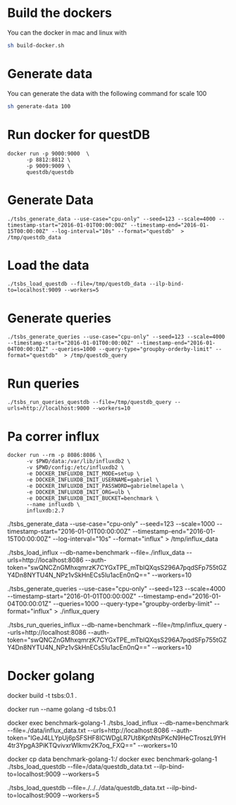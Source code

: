 # Build the dockers
You can the docker in mac and linux with 
```sh
sh build-docker.sh
```

# Generate data

You can generate the data with the following command for scale 100
```sh
sh generate-data 100
```




# Run docker for questDB
```
docker run -p 9000:9000  \
      -p 8812:8812 \
      -p 9009:9009 \
      questdb/questdb
```

# Generate Data

```
./tsbs_generate_data --use-case="cpu-only" --seed=123 --scale=4000 --timestamp-start="2016-01-01T00:00:00Z" --timestamp-end="2016-01-15T00:00:00Z" --log-interval="10s" --format="questdb"  > /tmp/questdb_data
```
# Load the data

```
./tsbs_load_questdb --file=/tmp/questdb_data --ilp-bind-to=localhost:9009 --workers=5
```

# Generate queries
```
./tsbs_generate_queries --use-case="cpu-only" --seed=123 --scale=4000 --timestamp-start="2016-01-01T00:00:00Z" --timestamp-end="2016-01-04T00:00:01Z" --queries=1000 --query-type="groupby-orderby-limit" --format="questdb"  > /tmp/questdb_query
```

# Run queries
```
./tsbs_run_queries_questdb --file=/tmp/questdb_query --urls=http://localhost:9000 --workers=10
```

# Pa correr influx
```
docker run --rm -p 8086:8086 \
      -v $PWD/data:/var/lib/influxdb2 \
      -v $PWD/config:/etc/influxdb2 \
      -e DOCKER_INFLUXDB_INIT_MODE=setup \
      -e DOCKER_INFLUXDB_INIT_USERNAME=gabriel \
      -e DOCKER_INFLUXDB_INIT_PASSWORD=gabrielmelapela \
      -e DOCKER_INFLUXDB_INIT_ORG=ulb \
      -e DOCKER_INFLUXDB_INIT_BUCKET=benchmark \
      --name influxdb \
      influxdb:2.7
```

./tsbs_generate_data --use-case="cpu-only" --seed=123 --scale=1000 --timestamp-start="2016-01-01T00:00:00Z" --timestamp-end="2016-01-15T00:00:00Z" --log-interval="10s" --format="influx"  > /tmp/influx_data

./tsbs_load_influx --db-name=benchmark --file=./influx_data --urls=http://localhost:8086 --auth-token="swQNCZnGMhxqmrzK7CYGxTPE_mTblQXqsS296A7pqdSFp755tGZY4Dn8NYTU4N_NPz1vSkHnECs5lu1acEn0nQ==" --workers=10

./tsbs_generate_queries --use-case="cpu-only" --seed=123 --scale=4000 --timestamp-start="2016-01-01T00:00:00Z" --timestamp-end="2016-01-04T00:00:01Z" --queries=1000 --query-type="groupby-orderby-limit" --format="influx" > ./influx_query

./tsbs_run_queries_influx --db-name=benchmark --file=/tmp/influx_query --urls=http://localhost:8086 --auth-token="swQNCZnGMhxqmrzK7CYGxTPE_mTblQXqsS296A7pqdSFp755tGZY4Dn8NYTU4N_NPz1vSkHnECs5lu1acEn0nQ==" --workers=10


# Docker golang

docker build -t tsbs:0.1 .

docker run --name golang -d tsbs:0.1


docker exec benchmark-golang-1 ./tsbs_load_influx --db-name=benchmark --file=./data/influx_data.txt --urls=http://localhost:8086 --auth-token="lGeJ4LLYpUj6pSFSHF8ICWDgLR7Ut8KptNtsPKcN9HeCTroszL9YH4tr3YpgA3PiKTQvivxrWlkmv2K7oq_FXQ==" --workers=10


docker cp data benchmark-golang-1:/
docker exec benchmark-golang-1 ./tsbs_load_questdb --file=/data/questdb_data.txt --ilp-bind-to=localhost:9009 --workers=5



./tsbs_load_questdb --file=./../../data/questdb_data.txt --ilp-bind-to=localhost:9009 --workers=5
